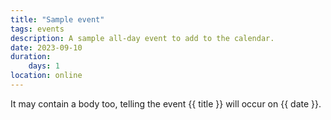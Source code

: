 ```yaml
---
title: "Sample event"
tags: events
description: A sample all-day event to add to the calendar.
date: 2023-09-10
duration:
    days: 1
location: online
---
```

It may contain a body too, telling the event {{ title }} will occur on {{ date }}.
